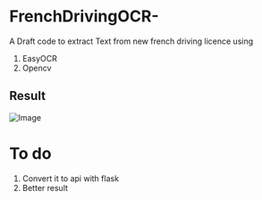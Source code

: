 # FrenchDrivingOCR-

A Draft code to extract Text from new french driving licence using 
 1. EasyOCR
 2. Opencv 
 
 ## Result
 
 ![Image](https://github.com/geekette86/FrenchDrivingOCR-/blob/master/screenshot.png)
 
 # To do
  1. Convert it to api with flask 
  2. Better result 
